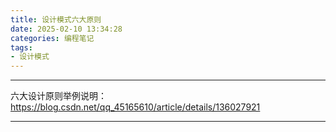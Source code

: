 ```yaml
---
title: 设计模式六大原则
date: 2025-02-10 13:34:28
categories: 编程笔记
tags: 
- 设计模式
---
```


---

六大设计原则举例说明：https://blog.csdn.net/qq_45165610/article/details/136027921

---